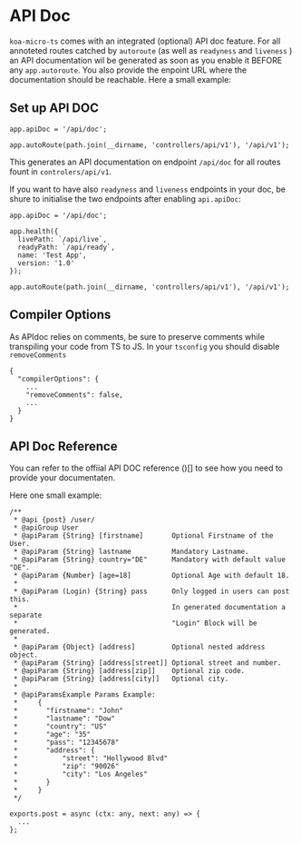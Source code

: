 # API Doc

`koa-micro-ts` comes with an integrated (optional) API doc feature. For all annoteted routes catched by `autoroute` (as well as `readyness` and `liveness` ) an API documentation wil be generated as soon as you enable it BEFORE any `app.autoroute`. You also provide the enpoint URL where the documentation should be reachable. Here a small example:

## Set up API DOC
```
app.apiDoc = '/api/doc';

app.autoRoute(path.join(__dirname, 'controllers/api/v1'), '/api/v1');
```

This generates an API documentation on endpoint `/api/doc` for all routes fount in `controlers/api/v1`.

If you want to have also `readyness` and `liveness` endpoints in your doc, be shure to initialise the two endpoints after enabling `api.apiDoc`:

```
app.apiDoc = '/api/doc';

app.health({
  livePath: `/api/live`,
  readyPath: `/api/ready`,
  name: 'Test App',
  version: '1.0'
});

app.autoRoute(path.join(__dirname, 'controllers/api/v1'), '/api/v1');
```

## Compiler Options

As APIdoc relies on comments, be sure to preserve comments while transpiling your code from TS to JS. In your `tsconfig` you should disable `removeComments`

```
{
  "compilerOptions": {
    ...
    "removeComments": false,
    ...
  }
}
```

## API Doc Reference

You can refer to the offiial API DOC reference ()[] to see how you need to provide your documentaten.

Here one small example:

```
/**
 * @api {post} /user/
 * @apiGroup User
 * @apiParam {String} [firstname]       Optional Firstname of the User.
 * @apiParam {String} lastname          Mandatory Lastname.
 * @apiParam {String} country="DE"      Mandatory with default value "DE".
 * @apiParam {Number} [age=18]          Optional Age with default 18.
 *
 * @apiParam (Login) {String} pass      Only logged in users can post this.
 *                                      In generated documentation a separate
 *                                      "Login" Block will be generated.
 *
 * @apiParam {Object} [address]         Optional nested address object.
 * @apiParam {String} [address[street]] Optional street and number.
 * @apiParam {String} [address[zip]]    Optional zip code.
 * @apiParam {String} [address[city]]   Optional city.
 *
 * @apiParamsExample Params Example:
 *     {
 *       "firstname": "John"
 *       "lastname": "Dow"
 *       "country": "US"
 *       "age": "35"
 *       "pass": "12345678"
 *       "address": {
 *           "street": "Hollywood Blvd"
 *           "zip": "90026"
 *           "city": "Los Angeles"
 *       }
 *     }
 */

exports.post = async (ctx: any, next: any) => {
  ...
};

```

